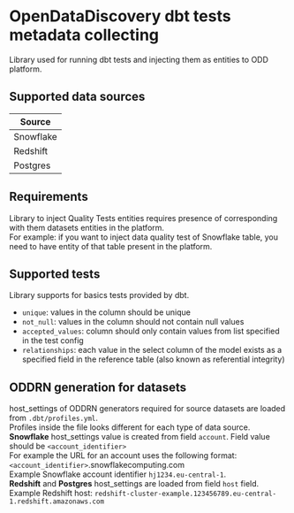 # OpenDataDiscovery dbt tests metadata collecting

Library used for running dbt tests and injecting them as entities to ODD platform. 

## Supported data sources
| Source    |
|-----------| 
| Snowflake | 
| Redshift  |
| Postgres  |

## Requirements
Library to inject Quality Tests entities requires presence of corresponding with them datasets entities in the platform.  
For example: if you want to inject data quality test of Snowflake table, you need to have entity of that table present in the platform.

## Supported tests
Library supports for basics tests provided by dbt. 
- `unique`: values in the column should be unique
- `not_null`: values in the column should not contain null values
- `accepted_values`: column should only contain values from list specified in the test config
- `relationships`: each value in the select column of the model exists as a specified field in the reference table (also known as referential integrity)

## ODDRN generation for datasets
host_settings of ODDRN generators required for source datasets are loaded from `.dbt/profiles.yml`.  
Profiles inside the file looks different for each type of data source.  
**Snowflake** host_settings value is created from field `account`. Field value should be `<account_identifier>`  
For example the URL for an account uses the following format: `<account_identifier>`.snowflakecomputing.com  
Example Snowflake account identifier `hj1234.eu-central-1`.  
**Redshift** and **Postgres** host_settings are loaded from field `host` field.  
Example Redshift host: `redshift-cluster-example.123456789.eu-central-1.redshift.amazonaws.com`  